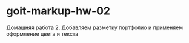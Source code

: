 # goit-markup-hw-02
Домашняя работа 2. Добавляем разметку портфолио и применяем оформление цвета и текста
